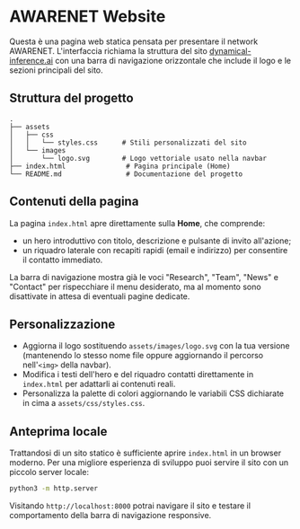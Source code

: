 # AWARENET Website

Questa è una pagina web statica pensata per presentare il network AWARENET. L'interfaccia richiama la struttura del sito [dynamical-inference.ai](https://dynamical-inference.ai/) con una barra di navigazione orizzontale che include il logo e le sezioni principali del sito.

## Struttura del progetto

```
.
├── assets
│   ├── css
│   │   └── styles.css      # Stili personalizzati del sito
│   └── images
│       └── logo.svg        # Logo vettoriale usato nella navbar
├── index.html               # Pagina principale (Home)
└── README.md                # Documentazione del progetto
```

## Contenuti della pagina

La pagina `index.html` apre direttamente sulla **Home**, che comprende:

- un hero introduttivo con titolo, descrizione e pulsante di invito all'azione;
- un riquadro laterale con recapiti rapidi (email e indirizzo) per consentire il contatto immediato.

La barra di navigazione mostra già le voci "Research", "Team", "News" e "Contact" per rispecchiare il menu desiderato, ma al momento sono disattivate in attesa di eventuali pagine dedicate.

## Personalizzazione

- Aggiorna il logo sostituendo `assets/images/logo.svg` con la tua versione (mantenendo lo stesso nome file oppure aggiornando il percorso nell'`<img>` della navbar).
- Modifica i testi dell'hero e del riquadro contatti direttamente in `index.html` per adattarli ai contenuti reali.
- Personalizza la palette di colori aggiornando le variabili CSS dichiarate in cima a `assets/css/styles.css`.

## Anteprima locale

Trattandosi di un sito statico è sufficiente aprire `index.html` in un browser moderno. Per una migliore esperienza di sviluppo puoi servire il sito con un piccolo server locale:

```bash
python3 -m http.server
```

Visitando `http://localhost:8000` potrai navigare il sito e testare il comportamento della barra di navigazione responsive.
